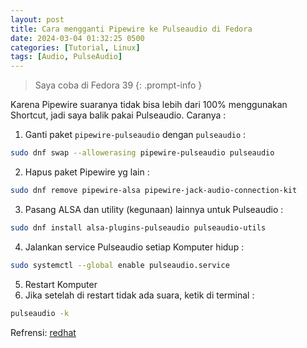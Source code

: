 ```yaml
---
layout: post
title: Cara mengganti Pipewire ke Pulseaudio di Fedora
date: 2024-03-04 01:32:25 0500
categories: [Tutorial, Linux]
tags: [Audio, PulseAudio]
---
```

> Saya coba di Fedora 39
{: .prompt-info }

Karena Pipewire suaranya tidak bisa lebih dari 100% menggunakan Shortcut, jadi saya balik pakai Pulseaudio. Caranya :

1. Ganti paket `pipewire-pulseaudio` dengan `pulseaudio` :
```sh
sudo dnf swap --allowerasing pipewire-pulseaudio pulseaudio
```
2. Hapus paket Pipewire yg lain :
```sh
sudo dnf remove pipewire-alsa pipewire-jack-audio-connection-kit
```
3. Pasang ALSA dan utility (kegunaan) lainnya untuk Pulseaudio :
```sh
sudo dnf install alsa-plugins-pulseaudio pulseaudio-utils
```
4. Jalankan service Pulseaudio setiap Komputer hidup :
```sh
sudo systemctl --global enable pulseaudio.service
```
5. Restart Komputer
6. Jika setelah di restart tidak ada suara, ketik di terminal :
```sh
pulseaudio -k
```

Refrensi: [redhat](https://access.redhat.com/articles/6958410)